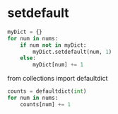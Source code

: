 # setdefault

```Python
myDict = {}
for num in nums:
    if num not in myDict:
        myDict.setdefault(num, 1)
    else:
        myDict[num] += 1
```

from collections import defaultdict
```python
counts = defaultdict(int)
for num in nums:
    counts[num] += 1
```
